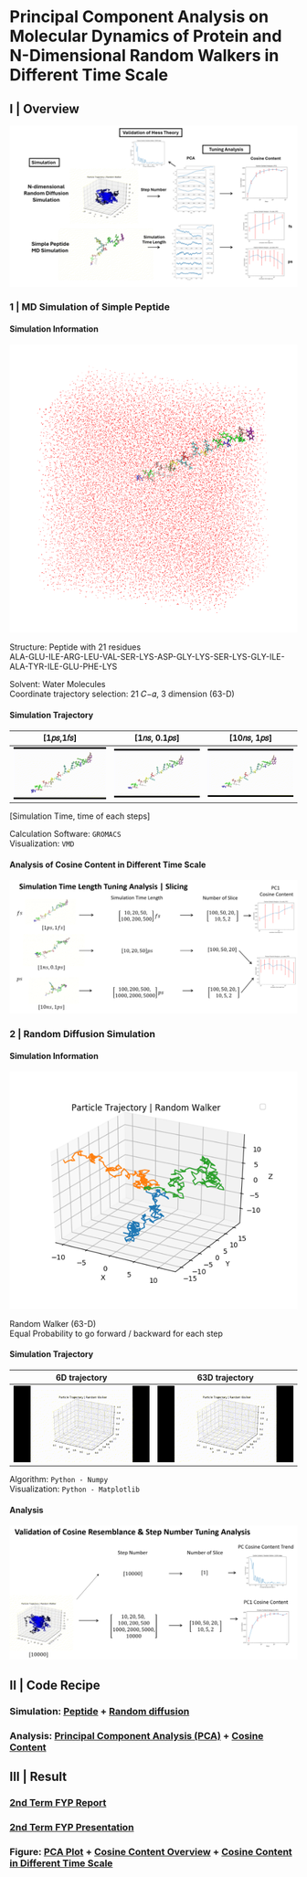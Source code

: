 # Principal Component Analysis on Molecular Dynamics of Protein and N-Dimensional Random Walkers in Different Time Scale

## I | Overview

![overivew](/Asset/2nd_Term/overview.png)



### 1 | MD Simulation of Simple Peptide

#### Simulation Information

![Simulation box](/Asset/2nd_Term/solvent%20peptide.png)

Structure: Peptide with 21 residues  
ALA-GLU-ILE-ARG-LEU-VAL-SER-LYS-ASP-GLY-LYS-SER-LYS-GLY-ILE-ALA-TYR-ILE-GLU-PHE-LYS

Solvent: Water Molecules  
Coordinate trajectory selection: 21 𝐶−𝛼, 3 dimension (63-D)  




#### Simulation Trajectory 

| [1𝑝𝑠,1𝑓𝑠]   | [1𝑛𝑠, 0.1𝑝𝑠]   | [10𝑛𝑠, 1𝑝𝑠]  |
| ----------- | ----------- | -----------|
| ![Example](/Asset/2nd_Term/fs.gif)      | ![Example](/Asset/2nd_Term/ps_1ns.gif)       | ![Example](/Asset/2nd_Term/ps_10ns.gif)      |

[Simulation Time, time of each steps]

Calculation Software: `GROMACS`  
Visualization: `VMD` 


#### Analysis of Cosine Content in Different Time Scale 
![time tuning](/Asset/2nd_Term/MD_time_tuning.png)



### 2 | Random Diffusion Simulation


#### Simulation Information
![random diffusion fig](/Asset/2nd_Term/random_walker.png)


Random Walker (63-D)  
Equal Probability to go forward / backward for each step  

#### Simulation Trajectory

| 6D trajectory | 63D trajectory         | 
| ----------- | ----------- | 
| ![6D](/Asset/2nd_Term/diffusion.gif) | ![63D](/Asset/2nd_Term/diffusion_1000_21.gif)

Algorithm: `Python - Numpy`  
Visualization: `Python - Matplotlib`

#### Analysis

![random tuning](/Asset/2nd_Term/random_tuning.png)




## II | Code Recipe

### Simulation: [Peptide](./Protein_Simulation/README.md) + [Random diffusion](./Diffustion_Simulation/README.md)
### Analysis: [Principal Component Analysis (PCA)](./PCA/README.md) + [Cosine Content](./Cosine_Content/README.md)

## III | Result 

### [2nd Term FYP Report](https://drive.google.com/file/d/1Ypya1y-LJNdiyEQsA5PrQoYCWyfY4GnQ/view?usp=sharing)
### [2nd Term FYP Presentation](https://docs.google.com/presentation/d/1DTLwQxJXGX2oSiw0lCECjONuZutY6F_y/edit?usp=sharing&ouid=110148678779983739038&rtpof=true&sd=true)

### Figure: [PCA Plot](https://shaded-cannon-4d7.notion.site/Protein-PCA-and-plot-nanosecond-8a5c0c3d766c42298112c5debfc02380?pvs=4) + [Cosine Content Overview](https://shaded-cannon-4d7.notion.site/Cosine-content-Analysis-c3c2dbd010cd48228e208fa464f38570?pvs=4) + [Cosine Content in Different Time Scale](https://shaded-cannon-4d7.notion.site/Cosine-Content-Final-1e6228d275df49e183f33dd41720c048?pvs=4)